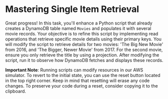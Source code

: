 # Mastering Single Item Retrieval

Great progress! In this task, you'll enhance a Python script that already creates a DynamoDB table named `Movies` and populates it with several movie records. Your objective is to refine this script by implementing read operations that retrieve specific movie details using their primary keys. You will modify the script to retrieve details for two movies: 'The Big New Movie' from 2016, and 'The Bigger, Newer Movie' from 2017. For the second movie, ensure you only retrieve the title by using a projection. After modifying the script, run it to observe how DynamoDB fetches and displays these records.

**Important Note**: Running scripts can modify resources in our AWS simulator. To revert to the initial state, you can use the reset button located in the top right corner. Keep in mind that resetting will erase any code changes. To preserve your code during a reset, consider copying it to the clipboard.